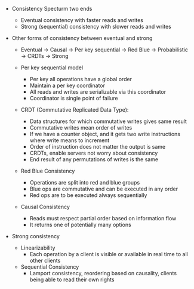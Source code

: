 - Consistency Specturm two ends
    - Eventual consistency with faster reads and writes
    - Strong (sequential) consistency with slower reads and writes

- Other forms of consistency between eventual and strong
    - Eventual -> Causal -> Per key sequential -> Red Blue -> Probabilistic -> CRDTs -> Strong
    
    - Per key sequential model
        - Per key all operations have a global order
        - Maintain a per key coordinator
        - All reads and writes are serializable via this coordinator
        - Coordinator is single point of failure
    
    - CRDT (Commutative Replicated Data Type):
        - Data structures for which commutative writes gives same result
        - Commutative writes mean order of writes
        - If we have a counter object, and it gets two write instructions where write means to increment
        - Order of instruction does not matter the output is same
        - CRDTs, enable servers not worry about consistency
        - End result of any permutations of writes is the same
    
    - Red Blue Consistency
        - Operations are split into red and blue groups
        - Blue ops are commutative and can be executed in any order
        - Red ops are to be executed always sequentially
    
    - Causal Consistency
        - Reads must respect partial order based on information flow
        - It returns one of potentially many options
    
- Strong consistency
    -  Linearizability
        - Each operation by a client is visible or available in real time to all other clients
    - Sequential Consistency
        - Lamport consistency, reordering based on causality, clients being able to read their own rights
    
